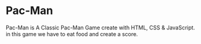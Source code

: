 # Pac-Man
Pac-Man is A Classic Pac-Man Game create with HTML, CSS &amp; JavaScript. in this game we have to eat food and create a score.
